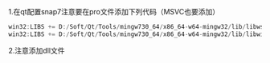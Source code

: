 1.在qt配置snap7注意要在pro文件添加下列代码（MSVC也要添加）

```c++
win32:LIBS += D:/Soft/Qt/Tools/mingw730_64/x86_64-w64-mingw32/lib/libws2_32.a
win32:LIBS += D:/Soft/Qt/Tools/mingw730_64/x86_64-w64-mingw32/lib/libwinmm.a
```

2.注意添加dll文件